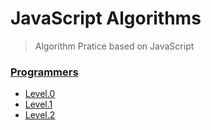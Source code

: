 # JavaScript Algorithms

> Algorithm Pratice based on JavaScript

### [Programmers](/Programmers/)

- [Level.0](/Programmers/Level.0/)
- [Level.1](/Programmers/Level.1/)
- [Level.2](/Programmers/Level.2/)
